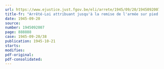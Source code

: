 ```yaml
---
url: https://www.ejustice.just.fgov.be/eli/arrete/1945/09/20/1945092007/justel
title-fr: "Arrêté-Loi attribuant jusqu'à la remise de l'armée sur pied de paix, la qualité d'officier de police judiciaire auxiliaire du procureur du Roi à certains agents des polices communales"
date: 1945-09-20
source:
number: 1945092007
page: 888888
case: 1945-09-20/38
publication: 1945-10-21
starts:
modifies:
pdf-original:
pdf-consolidated:
---
```


